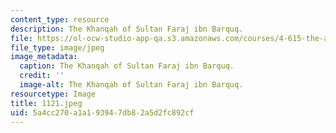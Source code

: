 ```yaml
---
content_type: resource
description: The Khanqah of Sultan Faraj ibn Barquq.
file: https://ol-ocw-studio-app-qa.s3.amazonaws.com/courses/4-615-the-architecture-of-cairo-spring-2002/5a4cc270a1a193947db82a5d2fc892cf_1121.jpeg
file_type: image/jpeg
image_metadata:
  caption: The Khanqah of Sultan Faraj ibn Barquq.
  credit: ''
  image-alt: The Khanqah of Sultan Faraj ibn Barquq.
resourcetype: Image
title: 1121.jpeg
uid: 5a4cc270-a1a1-9394-7db8-2a5d2fc892cf
---
```

